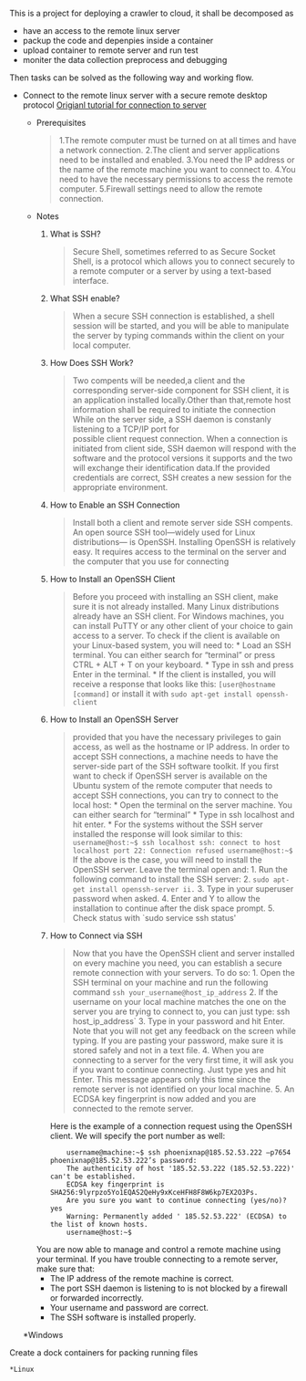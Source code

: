 This is a project for deploying a  crawler to cloud, it shall be decomposed as

- have an access to the remote linux server
- packup the code and depenpies inside a container
- upload container to remote server and run test
- moniter the data collection preprocess and debugging

Then tasks can be solved as the following way and working flow.

* Connect to the remote linux server with a secure remote desktop protocol
[Origianl tutorial for connection to server](https://phoenixnap.com/kb/ssh-to-connect-to-remote-server-linux-or-windows)
	* Prerequisites
		>1.The remote computer must be turned on at all times and have a network connection.
		>2.The client and server applications need to be installed and enabled.
		>3.You need the IP address or the name of the remote machine you want to connect to.
		>4.You need to have the necessary permissions to access the remote computer.
		>5.Firewall settings need to allow the remote connection.
	* Notes
		1. What is SSH?
			> Secure Shell, sometimes referred to as Secure Socket Shell, 
			is a protocol which allows you to connect securely to a remote 
			computer or a server by using a text-based interface.
		2. What SSH enable?
			> When a secure SSH connection is established, a shell session 
			will be started, and you will be able to manipulate the server
			by typing commands within the client on your local computer.
		3. How Does SSH Work?
			> Two compents will be needed,a client and the corresponding server-side component
			for SSH client, it is an application installed locally.Other than that,remote host
			information shall be required to initiate the connection
			While on the server side, a SSH daemon is constanly listening to a TCP/IP port for \
			possible client request connection. When a connection is initiated from client side,
			SSH daemon will respond with the software and the protocol versions it supports and
			the two will exchange their identification data.If the provided credentials are correct, 
			SSH creates a new session for the appropriate environment.
		4. How to Enable an SSH Connection
			> Install both a client and remote server side SSH compents.
			An open source SSH tool—widely used for Linux distributions— is OpenSSH. Installing 
			OpenSSH is relatively easy. It requires access to the terminal on the server and 
			the computer that you use for connecting
		5. How to Install an OpenSSH Client
			>Before you proceed with installing an SSH client, make sure it is not already installed.
			Many Linux distributions already have an SSH client. For Windows machines, 
			you can install PuTTY or any other client of your choice to gain access to a server.
			To check if the client is available on your Linux-based system, you will need to:
				* Load an SSH terminal. You can either search for “terminal” or press CTRL + ALT + T on your keyboard.
				* Type in ssh and press Enter in the terminal.
				* If the client is installed, you will receive a response that looks like this:
					`[user@hostname [command]` 
				or install it with 
					`sudo apt-get install openssh-client`
		6. How to Install an OpenSSH Server			
			 > provided that you have the necessary privileges to gain access,
			 as well as the hostname or IP address.
			 > In order to accept SSH connections, a machine needs to have the 
			 server-side part of the SSH software toolkit.
			 > If you first want to check if OpenSSH server is available on the 
			 Ubuntu system of the remote computer that needs to accept SSH connections, 
			 you can try to connect to the local host:
				* Open the terminal on the server machine. You can either search for “terminal” 
				* Type in ssh localhost and hit enter.
				* For the systems without the SSH server installed the response will look similar to this:
					```
					username@host:~$ ssh localhost
					ssh: connect to host localhost port 22: Connection refused username@host:~$
					```
			If the above is the case, you will need to install the OpenSSH server. Leave the terminal open and:
				1. Run the following command to install the SSH server:
				2. `sudo apt-get install openssh-server ii.`
				3. Type in your superuser password when asked.
				4. Enter and Y to allow the installation to continue after the disk space prompt.
				5. Check status with `sudo service ssh status'
		7. How to Connect via SSH
			> Now that you have the OpenSSH client and server installed on every machine you need,
			you can establish a secure remote connection with your servers. To do so:
				1. Open the SSH terminal on your machine and run the following command
					`ssh your_username@host_ip_address`
				2. If the username on your local machine matches the one on the server 
				you are trying to connect to, you can just type:
					ssh host_ip_address`
				3. Type in your password and hit Enter. Note that you will not get any feedback on the screen while typing. 
				If you are pasting your password, make sure it is stored safely and not in a text file.
				4. When you are connecting to a server for the very first time, 
				it will ask you if you want to continue connecting. Just type yes and hit Enter. 
				This message appears only this time since the remote server 
				is not identified on your local machine.
				5. An ECDSA key fingerprint is now added and you are connected to the remote server.
				
			Here is the example of a connection request using the OpenSSH client. We will specify the port number as well:
			```
				username@machine:~$ ssh phoenixnap@185.52.53.222 –p7654 phoenixnap@185.52.53.222’s password:
				The authenticity of host '185.52.53.222 (185.52.53.222)' can't be established. 
				ECDSA key fingerprint is SHA256:9lyrpzo5Yo1EQAS2QeHy9xKceHFH8F8W6kp7EX2O3Ps.
				Are you sure you want to continue connecting (yes/no)? yes
				Warning: Permanently added ' 185.52.53.222' (ECDSA) to the list of known hosts. 
				username@host:~$
			```
		You are now able to manage and control a remote machine using your terminal. 
		If you have trouble connecting to a remote server, make sure that:
		* The IP address of the remote machine is correct.
		* The port SSH daemon is listening to is not blocked by a firewall or forwarded incorrectly.
		* Your username and password are correct.
		* The SSH software is installed properly.
				
	*Windows
	
Create a dock containers for packing running files

	
	*Linux




  
